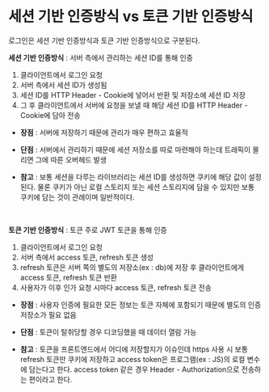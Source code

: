 # 세션 기반 인증방식 vs 토큰 기반 인증방식

로그인은 세션 기반 인증방식과 토큰 기반 인증방식으로 구분된다. 

**세션 기반 인증방식** : 서버 측에서 관리하는 세션 ID를 통해 인증

1. 클라이언트에서 로그인 요청
2. 서버 측에서 세션 ID가 생성됨
3. 세션 ID를 HTTP Header - Cookie에 넣어서 반환 및 저장소에 세션 ID 저장
4. 그 후 클라이언트에서 서버에 요청을 보낼 때 해당 세션 ID를 HTTP Header - Cookie에 담아 전송  

* **장점** : 서버에 저장하기 때문에 관리가 매우 편하고 효율적

* **단점** : 서버에서 관리하기 때문에 세션 저장소를 따로 마련해야 하는데 트래픽이 몰리면 그에 따른 오버헤드 발생

* **참고** : 보통 세션을 다루는 라이브러리는 세션 ID를 생성하면 쿠키에 해당 값이 설정된다. 물론 쿠키가 아닌 로컬 스토리지 또는 세션 스토리지에 담을 수 있지만 보통 쿠키에 담는 것이 관례이며 일반적이다. 

</br>

**토큰 기반 인증방식** : 토큰 주로 JWT 토큰을 통해 인증

1. 클라이언트에서 로그인 요청
2. 서버 측에서 access 토큰, refresh 토큰 생성
3. refresh 토큰은 서버 쪽의 별도의 저장소(ex : db)에 저장 후 클라이언트에게 access 토큰, refresh 토큰 반환
3. 사용자가 이후 인가 요청 시마다 access 토큰, refresh 토큰 전송


* **장점** : 사용자 인증에 필요한 모든 정보는 토큰 자체에 포함되기 때문에 별도의 인증 저장소가 필요 없음

* **단점** : 토큰이 탈취당할 경우 디코딩했을 때 데이터 열람 가능

* **참고** : 토큰을 프론트엔드에서 어디에 저장할지가 이슈인데 https 사용 시 보통 refresh 토큰만 쿠키에 저장하고 access token은 프로그램(ex : JS)의 로컬 변수에 담는다고 한다. access token 같은 경우 Header - Authorization으로 전송하는 편이라고 한다.
</br>
